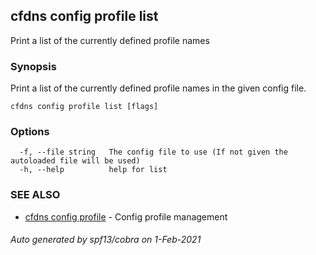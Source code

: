 ## cfdns config profile list

Print a list of the currently defined profile names

### Synopsis

Print a list of the currently defined profile names in the given config file.

```
cfdns config profile list [flags]
```

### Options

```
  -f, --file string   The config file to use (If not given the autoloaded file will be used)
  -h, --help          help for list
```

### SEE ALSO

* [cfdns config profile](cfdns_config_profile.md)	 - Config profile management

###### Auto generated by spf13/cobra on 1-Feb-2021

